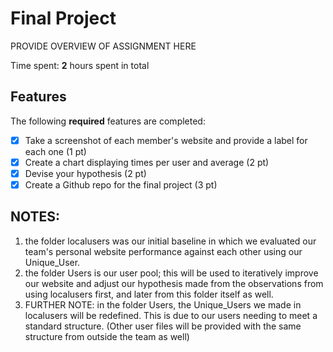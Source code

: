 # Final Project

PROVIDE OVERVIEW OF ASSIGNMENT HERE

Time spent: **2** hours spent in total

## Features

The following **required** features are completed:

- [x] Take a screenshot of each member's website and provide a label for each one (1 pt)
- [x] Create a chart displaying times per user and average (2 pt)
- [x] Devise your hypothesis (2 pt)
- [x] Create a Github repo for the final project (3 pt)

## NOTES:

<ol>
<li>the folder localusers was our initial baseline in which we evaluated our team's personal website performance against each other using our Unique_User. </li>
<li>the folder Users is our user pool; this will be used to iteratively improve our website and adjust our hypothesis made from the observations from using localusers first, and later from this folder itself as well. </li>
<li>FURTHER NOTE: in the folder Users, the Unique_Users we made in localusers will be redefined. This is due to our users needing to meet a standard structure. (Other user files will be provided with the same structure from outside the team as well) </li>
</ol>
